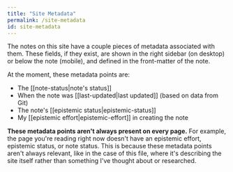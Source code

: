 ```yaml
---
title: "Site Metadata"
permalink: /site-metadata
id: site-metadata
---
```


The notes on this site have a couple pieces of metadata associated with them. These fields, if they exist, are shown in the right sidebar (on desktop) or below the note (mobile), and defined in the front-matter of the note.

At the moment, these metadata points are:
* The [[note-status|note's status]]
* When the note was [[last-updated|last updated]] (based on data from Git)
* The note's [[epistemic status|epistemic-status]]
* My [[epistemic effort|epistemic-effort]] in creating the note

**These metadata points aren't always present on every page.** For example, the page you're reading right now doesn't have an epistemic effort, epistemic status, or note status. This is because these metadata points aren't always relevant, like in the case of this file, where it's describing the site itself rather than something I've thought about or researched.
